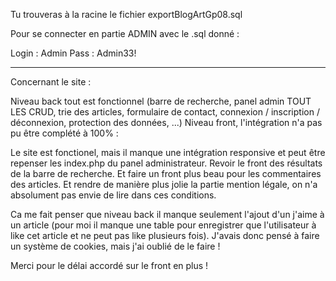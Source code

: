 Tu trouveras à la racine le fichier exportBlogArtGp08.sql

Pour se connecter en partie ADMIN avec le .sql donné :

Login : Admin 
Pass : Admin33!

-----------

Concernant le site :

Niveau back tout est fonctionnel (barre de recherche, panel admin TOUT LES CRUD, trie des articles, formulaire de contact, connexion / inscription / déconnexion, protection des données, ...)
Niveau front, l'intégration n'a pas pu être complété à 100% :

Le site est fonctionel, mais il manque une intégration responsive et peut être repenser les index.php du panel administrateur.
Revoir le front des résultats de la barre de recherche.
Et faire un front plus beau pour les commentaires des articles.
Et rendre de manière plus jolie la partie mention légale, on n'a absolument pas envie de lire dans ces conditions.

Ca me fait penser que niveau back il manque seulement l'ajout d'un j'aime à un article (pour moi il manque une table pour enregistrer que l'utilisateur à like cet article et ne peut pas like plusieurs fois). J'avais donc pensé à faire un système de cookies, mais j'ai oublié de le faire !

Merci pour le délai accordé sur le front en plus !
